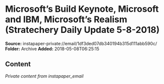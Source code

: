# Microsoft’s Build Keynote, Microsoft and IBM, Microsoft’s Realism (Stratechery Daily Update 5-8-2018)

**Source:** instapaper-private://email/1df3ded07db340194b315d111abb590c/
**Folder:** Archive
**Added:** 2018-05-08T06:25:15




## Content
*Private content from instapaper_email*
